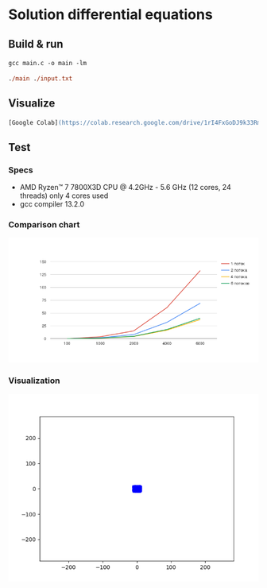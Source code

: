 # Solution differential equations

## Build & run

```ps
gcc main.c -o main -lm 
```

```ps
./main ./input.txt
```

## Visualize

```ps
[Google Colab](https://colab.research.google.com/drive/1rI4FxGoDJ9k33Rmlw1l-vG-S-okDQCmd#scrollTo=QcIsRvZtHcWp)
```

## Test

### Specs

- AMD Ryzen™ 7 7800X3D CPU @ 4.2GHz - 5.6 GHz (12 cores, 24 threads) only 4 cores used
- gcc compiler 13.2.0

### Comparison chart

![test/chart.png](test/chart.png)

### Visualization

![test/anim.gif](test/anim.gif)
